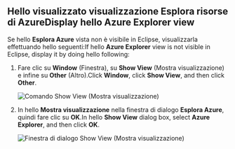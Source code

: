 ## <a name="display-hello-azure-explorer-view"></a><span data-ttu-id="3deda-101">Hello visualizzato visualizzazione Esplora risorse di Azure</span><span class="sxs-lookup"><span data-stu-id="3deda-101">Display hello Azure Explorer view</span></span>

<span data-ttu-id="3deda-102">Se hello **Esplora Azure** vista non è visibile in Eclipse, visualizzarla effettuando hello seguenti:</span><span class="sxs-lookup"><span data-stu-id="3deda-102">If hello **Azure Explorer** view is not visible in Eclipse, display it by doing hello following:</span></span>

1. <span data-ttu-id="3deda-103">Fare clic su **Window** (Finestra), su **Show View** (Mostra visualizzazione) e infine su **Other** (Altro).</span><span class="sxs-lookup"><span data-stu-id="3deda-103">Click **Window**, click **Show View**, and then click **Other**.</span></span>

   ![Comando Show View (Mostra visualizzazione)](./media/azure-toolkit-for-eclipse-show-azure-explorer/show-az-exp-01.png)

2. <span data-ttu-id="3deda-105">In hello **Mostra visualizzazione** nella finestra di dialogo **Esplora Azure**, quindi fare clic su **OK**.</span><span class="sxs-lookup"><span data-stu-id="3deda-105">In hello **Show View** dialog box, select **Azure Explorer**, and then click **OK**.</span></span>

   ![Finestra di dialogo Show View (Mostra visualizzazione)](./media/azure-toolkit-for-eclipse-show-azure-explorer/show-az-exp-02.png)

